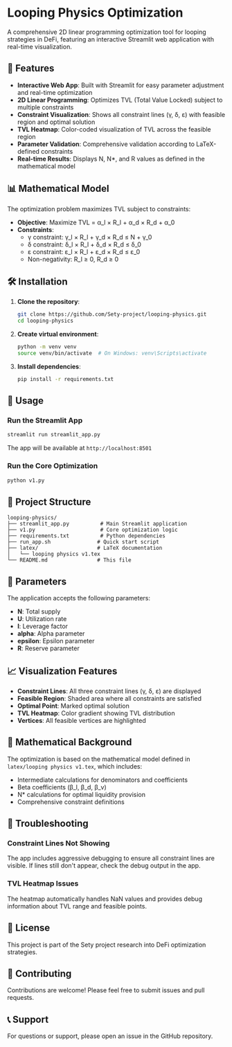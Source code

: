 # Looping Physics Optimization

A comprehensive 2D linear programming optimization tool for looping strategies in DeFi, featuring an interactive Streamlit web application with real-time visualization.

## 🚀 Features

- **Interactive Web App**: Built with Streamlit for easy parameter adjustment and real-time optimization
- **2D Linear Programming**: Optimizes TVL (Total Value Locked) subject to multiple constraints
- **Constraint Visualization**: Shows all constraint lines (γ, δ, ε) with feasible region and optimal solution
- **TVL Heatmap**: Color-coded visualization of TVL across the feasible region
- **Parameter Validation**: Comprehensive validation according to LaTeX-defined constraints
- **Real-time Results**: Displays N, N*, and R values as defined in the mathematical model

## 📊 Mathematical Model

The optimization problem maximizes TVL subject to constraints:

- **Objective**: Maximize TVL = α_l × R_l + α_d × R_d + α_0
- **Constraints**:
  - γ constraint: γ_l × R_l + γ_d × R_d ≤ N + γ_0
  - δ constraint: δ_l × R_l + δ_d × R_d ≤ δ_0
  - ε constraint: ε_l × R_l + ε_d × R_d ≤ ε_0
  - Non-negativity: R_l ≥ 0, R_d ≥ 0

## 🛠️ Installation

1. **Clone the repository**:
   ```bash
   git clone https://github.com/Sety-project/looping-physics.git
   cd looping-physics
   ```

2. **Create virtual environment**:
   ```bash
   python -m venv venv
   source venv/bin/activate  # On Windows: venv\Scripts\activate
   ```

3. **Install dependencies**:
   ```bash
   pip install -r requirements.txt
   ```

## 🚀 Usage

### Run the Streamlit App

```bash
streamlit run streamlit_app.py
```

The app will be available at `http://localhost:8501`

### Run the Core Optimization

```bash
python v1.py
```

## 📁 Project Structure

```
looping-physics/
├── streamlit_app.py          # Main Streamlit application
├── v1.py                     # Core optimization logic
├── requirements.txt          # Python dependencies
├── run_app.sh               # Quick start script
├── latex/                   # LaTeX documentation
│   └── looping physics v1.tex
└── README.md                # This file
```

## 🔧 Parameters

The application accepts the following parameters:

- **N**: Total supply
- **U**: Utilization rate
- **l**: Leverage factor
- **alpha**: Alpha parameter
- **epsilon**: Epsilon parameter
- **R**: Reserve parameter

## 📈 Visualization Features

- **Constraint Lines**: All three constraint lines (γ, δ, ε) are displayed
- **Feasible Region**: Shaded area where all constraints are satisfied
- **Optimal Point**: Marked optimal solution
- **TVL Heatmap**: Color gradient showing TVL distribution
- **Vertices**: All feasible vertices are highlighted

## 🧮 Mathematical Background

The optimization is based on the mathematical model defined in `latex/looping physics v1.tex`, which includes:

- Intermediate calculations for denominators and coefficients
- Beta coefficients (β_l, β_d, β_v)
- N* calculations for optimal liquidity provision
- Comprehensive constraint definitions

## 🐛 Troubleshooting

### Constraint Lines Not Showing
The app includes aggressive debugging to ensure all constraint lines are visible. If lines still don't appear, check the debug output in the app.

### TVL Heatmap Issues
The heatmap automatically handles NaN values and provides debug information about TVL range and feasible points.

## 📝 License

This project is part of the Sety project research into DeFi optimization strategies.

## 🤝 Contributing

Contributions are welcome! Please feel free to submit issues and pull requests.

## 📞 Support

For questions or support, please open an issue in the GitHub repository.
